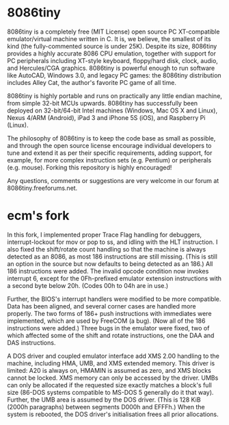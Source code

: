 8086tiny
========

8086tiny is a completely free (MIT License) open source
PC XT-compatible emulator/virtual machine written in C.
It is, we believe, the smallest of its kind (the
fully-commented source is under 25K). Despite its size,
8086tiny provides a highly accurate 8086 CPU emulation,
together with support for PC peripherals including XT-style
keyboard, floppy/hard disk, clock, audio, and Hercules/CGA
graphics. 8086tiny is powerful enough to run software like
AutoCAD, Windows 3.0, and legacy PC games: the 8086tiny
distribution includes Alley Cat, the author's favorite PC
game of all time.

8086tiny is highly portable and runs on practically any
little endian machine, from simple 32-bit MCUs upwards.
8086tiny has successfully been deployed on 32-bit/64-bit
Intel machines (Windows, Mac OS X and Linux), Nexus 4/ARM
(Android), iPad 3 and iPhone 5S (iOS), and Raspberry Pi (Linux).

The philosophy of 8086tiny is to keep the code base as
small as possible, and through the open source license
encourage individual developers to tune and extend it as
per their specific requirements, adding support, for example,
for more complex instruction sets (e.g. Pentium) or
peripherals (e.g. mouse). Forking this repository is highly
encouraged!

Any questions, comments or suggestions are very welcome
in our forum at 8086tiny.freeforums.net.


ecm's fork
==========

In this fork, I implemented proper Trace Flag handling
for debuggers, interrupt-lockout for mov or pop to ss,
and idling with the HLT instruction. I also fixed the
shift/rotate count handling so that the machine is
always detected as an 8086, as most 186 instructions
are still missing. (This is still an option in the
source but now defaults to being detected as an 186.)
All 186 instructions were added. The invalid opcode
condition now invokes interrupt 6, except for the
0Fh-prefixed emulator extension instructions with a
second byte below 20h. (Codes 00h to 04h are in use.)

Further, the BIOS's interrupt handlers were modified
to be more compatible. Data has been aligned, and several
corner cases are handled more properly. The two forms of
186+ push instructions with immediates were implemented,
which are used by FreeCOM (a bug). (Now all of the 186
instructions were added.) Three bugs in the emulator
were fixed, two of which affected some of the shift and
rotate instructions, one the DAA and DAS instructions.

A DOS driver and coupled emulator interface add XMS 2.00
handling to the machine, including HMA, UMB, and XMS
extended memory. This driver is limited: A20 is always
on, HMAMIN is assumed as zero, and XMS blocks cannot be
locked. XMS memory can only be accessed by the driver.
UMBs can only be allocated if the requested size
exactly matches a block's full size (86-DOS systems
compatible to MS-DOS 5 generally do it that way).
Further, the UMB area is assumed by the DOS driver.
(This is 128 KiB (2000h paragraphs) between segments
D000h and EFFFh.) When the system is rebooted, the
DOS driver's initialisation frees all prior allocations.
